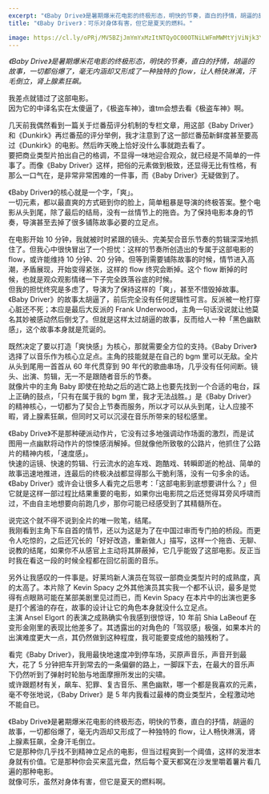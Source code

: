 ```yaml
---
excerpt: "《Baby Drive》是暑期爆米花电影的终极形态，明快的节奏，直白的抒情，胡逼的故事，一切都俗爆了，毫无内涵却又形成了一种独特的 flow，让人畅快淋漓，汗毛倒立，肾上腺素狂飙。"
title: "《Baby Driver》：可乐对身体有害，但它是夏天的燃料。"

image: https://cl.ly/oPRj/MV5BZjJmYmYxMzItNTQyOC00OTNiLWFmMWMtYjViNjk3YTY4ZmY4XkEyXkFqcGdeQXVyNjg2NjQwMDQ@._V1_-768x432
---
```



_《Baby Drive》是暑期爆米花电影的终极形态，明快的节奏，直白的抒情，胡逼的故事，一切都俗爆了，毫无内涵却又形成了一种独特的 flow，让人畅快淋漓，汗毛倒立，肾上腺素狂飙。_

我差点就错过了这部电影。  
因为它的中译名实在太傻逼了，《极盗车神》，谁tm会想去看《极盗车神》啊。

几天前我偶然看到一篇关于烂番茄评分机制的专栏文章，用这部《Baby Driver》和《Dunkirk》再烂番茄的评分举例，我才注意到了这一部烂番茄新鲜度甚至要高过《Dunkirk》的电影。然后昨天晚上恰好没什么事就跑去看了。  
要把商业类型片拍出自己的格调，不显得一味地迎合观众，就已经是不简单的一件事了。而像《Baby Driver》这样，把俗的元素做到极致，还显得无比有性格，有那么一口气在，是非常非常困难的一件事，而《Baby Driver》无疑做到了。

《Baby Driver》的核心就是一个字，「爽」。  
一切元素，都以最直爽的方式砸到你的脸上，简单粗暴是导演的终极答案。整个电影从头到尾，除了最后的结局，没有一丝情节上的拖沓。为了保持电影本身的节奏，导演甚至去掉了很多铺陈故事必要的立足点。

在电影开始 10 分钟，我就被时时紧跟的镜头、完美契合音乐节奏的剪辑深深地抓住了。但我心中很快冒出了一个担忧：这样的节奏所创造出的专属于这部电影的 flow，或许能维持 10 分钟、20 分钟。但等到需要铺陈故事的时候，情节进入高潮，矛盾展现，开始变得紧张，这样的 flow 终究会断掉。这个 flow 断掉的时候，也就是观众观影情绪一下子完全跌落谷底的时候。  
但我的担忧终究是多虑了，导演为了保持这样的「爽」，甚至不惜毁掉故事。《Baby Driver》的故事太胡逼了，前后完全没有任何逻辑性可言。反派被一枪打穿心脏还不死；本应是最后大反派的 Frank Underwood，主角一句话没说就让他莫名其妙被感动然后倒戈了。但就是这样太过胡逼的故事，反而给人一种「黑色幽默感」，这个故事本身就是荒诞的。

既然决定了要以打造「爽快感」为核心，那就需要全方位的支持。《Baby Driver》选择了以音乐作为核心立足点。主角的技能就是在自己的 bgm 里可以无敌。全片从头到尾用一首首从 60 年代贯穿到 90 年代的歌曲串场，几乎没有任何间断。镜头、出演、剪辑，无一不是跟随者音乐的节奏。  
就像片中的主角 Baby 即使在抢劫之后的逃亡路上也要先找到一个合适的电台，踩上正确的鼓点，「只有在属于我的 bgm 里，我才无法战胜。」是《Baby Driver》的精神核心，一切都为了契合上节奏而服务，所以才可以从头到尾，让人应接不暇，肾上腺素狂飙，但同时又可以沉浸在音乐所带来的轻松感里。

《Baby Drive》不是那种硬派动作片，它没有过多地强调动作场面的激烈，而是试图用一点幽默将动作片的惊悚感消解掉。但就像他所致敬的公路片，他抓住了公路片的精神内核，「速度感」。  
快速的运镜、快速的剪辑、行云流水的追车戏、跑酷戏、转瞬即逝的枪战、简单的故事迅速地推进，连最后的终极决战都显得那么干脆利落，没有一句多余的话。  
《Baby Driver》或许会让很多人看完之后思考：「这部电影到底想要讲什么？」但它就是这样一部过程比结果重要的电影，如果你出电影院之后还觉得耳旁风呼啸而过，不由自主地想要向前跑几步，那你可能已经感受到了其精髓所在。

说完这个就不得不说到全片的唯一败笔，结尾。  
我刚看到主角下车自首的情节，还以为这是为了在中国过审而专门拍的桥段。而更令人吃惊的，之后还冗长的「好好改造，重新做人」描写，这样一个拖沓、无聊、说教的结尾，如果你不从感官上主动将其屏蔽掉，它几乎能毁了这部电影。反正当时我在看这一段的时候全程都在回忆前面的音乐。

另外让我感叹的一件事是。好莱坞新人演员在驾驭一部商业类型片时的成熟度，真的太高了。本片除了 Kevin Spacy 之外其他演员其实我一个都不认识，最多是觉得有点眼熟可能在某部美剧里见过而已，而 Kevin Spacy 在本片中的出演也更多是打个酱油的存在，故事的设计让它的角色本身就没什么立足点。  
主演 Ansel Elgort 的表演之成熟确实令我感到很惊讶，10 年前 Shia LaBeouf 在变形金刚里的表现比他差多了。其透露出的对角色的「驾驭感」极强，如果本片的出演难度更大一点，其仍然做到这种程度，我可能要变成他的脑残粉了。

看完《Baby Driver》，我用最快地速度冲到停车场，买原声音乐，声音开到最大，花了 5 分钟把车开到常去的一条偏僻的路上，一脚踩下去，在最大的音乐声下仍然听到了弹射时轮胎与地面摩擦所发出的尖啸。  
或许跟题材有关，飙车、犯罪、复古音乐、黑色幽默，哪一个都是我喜欢的元素，毫不夸张地说，《Baby Driver》是 5 年内我看过最棒的商业类型片，全程激动地不能自已。

《Baby Drive》是暑期爆米花电影的终极形态，明快的节奏，直白的抒情，胡逼的故事，一切都俗爆了，毫无内涵却又形成了一种独特的 flow，让人畅快淋漓，肾上腺素狂飙，全身汗毛倒立。  
它是那种你几乎找不到精神立足点的电影，但当过程爽到一个阈值，这样的发泄本身就有价值。它是那种你会买来蓝光盘，然后每个夏天都窝在沙发里嚼着薯片看几遍的那种电影。  
就像可乐，虽然对身体有害，但它是夏天的燃料啊。